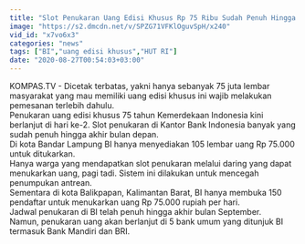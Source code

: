 ```yaml
---
title: "Slot Penukaran Uang Edisi Khusus Rp 75 Ribu Sudah Penuh Hingga 30 September 2020"
image: "https://s2.dmcdn.net/v/SPZG71VFKlOguvSpH/x240"
vid_id: "x7vo6x3"
categories: "news"
tags: ["BI","uang edisi khusus","HUT RI"]
date: "2020-08-27T00:54:03+03:00"
---
```

KOMPAS.TV  - Dicetak terbatas, yakni hanya sebanyak 75 juta lembar masyarakat yang mau memiliki uang edisi khusus ini wajib melakukan pemesanan terlebih dahulu.   <br>Penukaran uang edisi khusus 75 tahun Kemerdekaan Indonesia kini berlanjut di hari ke-2. Slot penukaran di Kantor Bank Indonesia banyak yang sudah penuh hingga akhir bulan depan.   <br>Di kota Bandar Lampung BI hanya menyediakan 105 lembar uang Rp 75.000 untuk ditukarkan.   <br>Hanya warga yang mendapatkan slot penukaran melalui daring yang dapat menukarkan uang, pagi tadi. Sistem ini dilakukan untuk mencegah penumpukan antrean.   <br>Sementara di kota Balikpapan, Kalimantan Barat, BI hanya membuka 150 pendaftar untuk menukarkan uang Rp 75.000 rupiah per hari.   <br>Jadwal penukaran di BI telah penuh hingga akhir bulan September.   <br>Namun, penukaran uang akan berlanjut di 5 bank umum yang ditunjuk BI termasuk Bank Mandiri dan BRI.   <br>
